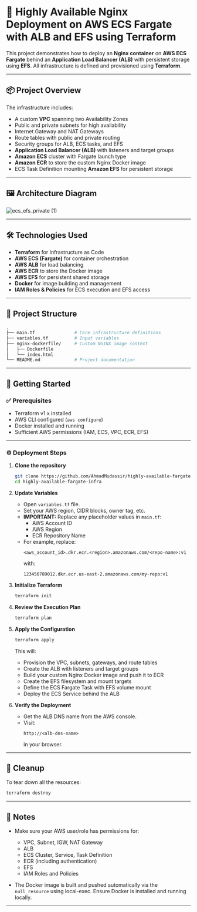 # 🚀 Highly Available Nginx Deployment on AWS ECS Fargate with ALB and EFS using Terraform

This project demonstrates how to deploy an **Nginx container** on **AWS ECS Fargate** behind an **Application Load Balancer (ALB)** with persistent storage using **EFS**. All infrastructure is defined and provisioned using **Terraform**.

---

## 📦 Project Overview

The infrastructure includes:

- A custom **VPC** spanning two Availability Zones
- Public and private subnets for high availability
- Internet Gateway and NAT Gateways
- Route tables with public and private routing
- Security groups for ALB, ECS tasks, and EFS
- **Application Load Balancer (ALB)** with listeners and target groups
- **Amazon ECS** cluster with Fargate launch type
- **Amazon ECR** to store the custom Nginx Docker image
- ECS Task Definition mounting **Amazon EFS** for persistent storage

---

## 🖼 Architecture Diagram

![ecs_efs_private (1)](https://github.com/user-attachments/assets/d4920ed4-1dfb-43e0-bf30-21741e217572)

---

## 🛠 Technologies Used

- **Terraform** for Infrastructure as Code
- **AWS ECS (Fargate)** for container orchestration
- **AWS ALB** for load balancing
- **AWS ECR** to store the Docker image
- **AWS EFS** for persistent shared storage
- **Docker** for image building and management
- **IAM Roles & Policies** for ECS execution and EFS access

---

## 📁 Project Structure

```bash
.
├── main.tf               # Core infrastructure definitions
├── variables.tf          # Input variables
├── nginx-dockerfile/     # Custom NGINX image context
│   ├── Dockerfile
│   └── index.html
└── README.md             # Project documentation
```


---

## 🚀 Getting Started

### ✅ Prerequisites

- Terraform v1.x installed
- AWS CLI configured (`aws configure`)
- Docker installed and running
- Sufficient AWS permissions (IAM, ECS, VPC, ECR, EFS)

---

### ⚙️ Deployment Steps

1. **Clone the repository**
   ```bash
   git clone https://github.com/AhmadMudassir/highly-available-fargate-infra.git
   cd highly-available-fargate-infra
   ```

2. **Update Variables**
   - Open `variables.tf` file.
   - Set your AWS region, CIDR blocks, owner tag, etc.
   - **IMPORTANT:** Replace any placeholder values in `main.tf`:
     - AWS Account ID
     - AWS Region
     - ECR Repository Name
   - For example, replace:
     ```
     <aws_account_id>.dkr.ecr.<region>.amazonaws.com/<repo-name>:v1
     ```
     with:
     ```
     123456789012.dkr.ecr.us-east-2.amazonaws.com/my-repo:v1
     ```

3. **Initialize Terraform**
   ```bash
   terraform init
   ```

4. **Review the Execution Plan**
   ```bash
   terraform plan
   ```

5. **Apply the Configuration**
   ```bash
   terraform apply
   ```
   This will:
   - Provision the VPC, subnets, gateways, and route tables
   - Create the ALB with listeners and target groups
   - Build your custom Nginx Docker image and push it to ECR
   - Create the EFS filesystem and mount targets
   - Define the ECS Fargate Task with EFS volume mount
   - Deploy the ECS Service behind the ALB

6. **Verify the Deployment**
   - Get the ALB DNS name from the AWS console.
   - Visit:
     ```
     http://<alb-dns-name>
     ```
     in your browser.

---

## 🧹 Cleanup

To tear down all the resources:

```bash
terraform destroy
```

---

## 📝 Notes

- Make sure your AWS user/role has permissions for:
  - VPC, Subnet, IGW, NAT Gateway
  - ALB
  - ECS Cluster, Service, Task Definition
  - ECR (including authentication)
  - EFS
  - IAM Roles and Policies

- The Docker image is built and pushed automatically via the `null_resource` using local-exec. Ensure Docker is installed and running locally.

---
